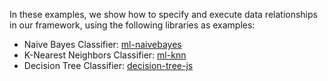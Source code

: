 In these examples, we show how to specify and execute data relationships in our framework, using the following libraries as examples:
* Naive Bayes Classifier: [ml-naivebayes](https://github.com/mljs/naive-bayes)
* K-Nearest Neighbors Classifier: [ml-knn](https://github.com/mljs/knn)
* Decision Tree Classifier: [decision-tree-js](https://github.com/lagodiuk/decision-tree-js)
